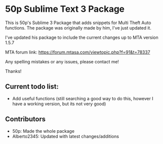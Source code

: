 # 50p Sublime Text 3 Package

This is 50p's Sublime 3 Package that adds snippets for Multi Theft Auto functions. The package was originally made by him, I've just updated it.

I've updated his package to include the current changes up to MTA version 1.5.7

MTA forum link: https://forum.mtasa.com/viewtopic.php?f=91&t=78337

Any spelling mistakes or any issues, please contact me!

Thanks!

## Current todo list:
 - Add useful functions (still searching a good way to do this, however I have a working version, but its not very good)

## Contributors
 - 50p: Made the whole package
 - Alberto2345: Updated with latest changes/additions